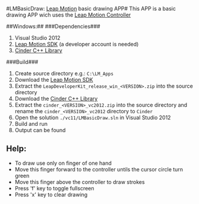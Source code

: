 #LMBasicDraw: [Leap Motion](https://www.leapmotion.com) basic drawing APP#
This APP is a basic drawing APP wich uses the [Leap Motion Controller](https://www.leapmotion.com)


##Windows:##
###Dependencies###
1. Visual Studio 2012
2. [Leap Motion SDK](https://developer.leapmotion.com/downloads) (a developer account is needed)
3. [Cinder C++ Library](http://libcinder.org/download/)


###Build###
1. Create source directory e.g.: `C:\LM_Apps`
2. Download the [Leap Motion SDK](https://developer.leapmotion.com/downloads)
3. Extract the `LeapDeveloperKit_release_win_<VERSION>.zip` into the source directory
4. Download the [Cinder C++ Library](http://libcinder.org/download/)
5. Extract the `cinder_<VERSION>_vc2012.zip` into the source directory and rename the `cinder_<VERSION>_vc2012` directory to `Cinder`
6. Open the solution `./vc11/LMBasicDraw.sln` in Visual Studio 2012
7. Build and run
8. Output can be found 

## Help: ##
* To draw use only on finger of one hand
* Move this finger forward to the controller untils the cursor circle turn green
* Move this finger above the controller to draw strokes
* Press 'f' key to toggle fullscreen
* Press 'x' key to clear drawing


